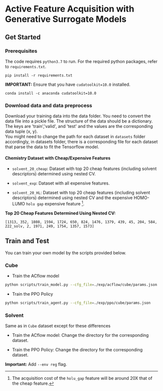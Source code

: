 # Active Feature Acquisition with Generative Surrogate Models
## Get Started

### Prerequisites

The code requires `python3.7` to run. For the required python packages, refer to `requirements.txt`.
```
pip install -r requirements.txt
```

**IMPORTANT:** Ensure that you have `cudatoolkit=10.0` installed.
```
conda install -c anaconda cudatoolkit=10.0
```

### Download data and data preprocess

Download your training data into the data folder. You need to convert the data file into a pickle file. The structure of the data should be a dictionary. The keys are 'train','valid', and 'test' and the values are the corresponding data tuple (x, y).
<br />
You might need to change the path for each dataset in `datasets` folder accordingly, in datasets folder, there is a corresponding file for each dataset that parse the data to fit the Tensorflow model.

#### Chemistry Dataset with Cheap/Expensive Features

- `solvent_20_cheap`: Dataset with top 20 cheap features (including solvent descriptors) determined using nested CV.

- `solvent_exp`: Dataset with all expensive features.

- `solvent_20_HL`: Dataset with top 20 cheap features (including solvent descriptors) determined using nested CV and the expensive HOMO-LUMO `holu gap` expensive feature [^1]. 

**Top 20 Cheap Features Determined Using Nested CV:**
```
[1313, 352, 1808, 1594, 1724, 650, 824, 1476, 1379, 439, 45, 204, 584, 222_solv, 2, 1971, 249, 1754, 1357, 1573]
```

## Train and Test

You can train your own model by the scripts provided below.

### Cube

- Train the ACflow model

``` bash
python scripts/train_model.py --cfg_file=./exp/acflow/cube/params.json
```

- Train the PPO Policy
``` bash
python scripts/train_agent.py --cfg_file=./exp/ppo/cube/params.json
```

### Solvent

Same as in `Cube` dataset except for these differences

- Train the ACflow model: Change the directory for the corresponding dataset.

- Train the PPO Policy: Change the directory for the corresponding dataset.

**Important:** Add `--env reg` flag.

[^1]: The acquisition cost of the `holu_gap` feature will be around 20X that of the cheap feature.
